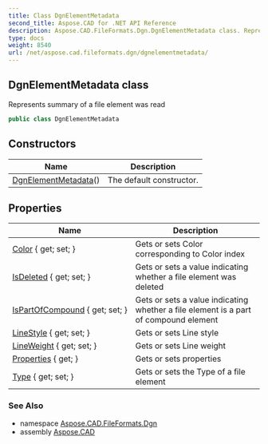 ```yaml
---
title: Class DgnElementMetadata
second_title: Aspose.CAD for .NET API Reference
description: Aspose.CAD.FileFormats.Dgn.DgnElementMetadata class. Represents summary of a file element was read
type: docs
weight: 8540
url: /net/aspose.cad.fileformats.dgn/dgnelementmetadata/
---
```

## DgnElementMetadata class

Represents summary of a file element was read

```csharp
public class DgnElementMetadata
```

## Constructors

| Name | Description |
| --- | --- |
| [DgnElementMetadata](dgnelementmetadata/)() | The default constructor. |

## Properties

| Name | Description |
| --- | --- |
| [Color](../../aspose.cad.fileformats.dgn/dgnelementmetadata/color/) { get; set; } | Gets or sets Color corresponding to Color index |
| [IsDeleted](../../aspose.cad.fileformats.dgn/dgnelementmetadata/isdeleted/) { get; set; } | Gets or sets a value indicating whether a file element was deleted |
| [IsPartOfCompound](../../aspose.cad.fileformats.dgn/dgnelementmetadata/ispartofcompound/) { get; set; } | Gets or sets a value indicating whether a file element is a part of compound element |
| [LineStyle](../../aspose.cad.fileformats.dgn/dgnelementmetadata/linestyle/) { get; set; } | Gets or sets Line style |
| [LineWeight](../../aspose.cad.fileformats.dgn/dgnelementmetadata/lineweight/) { get; set; } | Gets or sets Line weight |
| [Properties](../../aspose.cad.fileformats.dgn/dgnelementmetadata/properties/) { get; } | Gets or sets properties |
| [Type](../../aspose.cad.fileformats.dgn/dgnelementmetadata/type/) { get; set; } | Gets or sets the Type of a file element |

### See Also

* namespace [Aspose.CAD.FileFormats.Dgn](../../aspose.cad.fileformats.dgn/)
* assembly [Aspose.CAD](../../)


